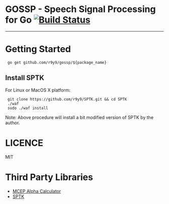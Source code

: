 # GOSSP - Speech Signal Processing for Go  [![Build Status](https://travis-ci.org/r9y9/gossp.png?branch=master)](https://travis-ci.org/r9y9/gossp)
------------------------------------------

# Getting Started

     go get github.com/r9y9/gossp/${package_name}

## Install SPTK

For Linux or MacOS X platform:

     git clone https://github.com/r9y9/SPTK.git && cd SPTK
     ./waf
     sudo ./waf install

Note: Above procedure will install a bit modified version of SPTK by the author.

# LICENCE

MIT

# Third Party Libraries

- [MCEP Alpha Calculator](https://bitbucket.org/happyalu/mcep_alpha_calc/)
- [SPTK](http://sp-tk.sourceforge.net/)
